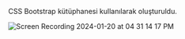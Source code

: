 CSS Bootstrap kütüphanesi kullanılarak oluşturuldu. 




![Screen Recording 2024-01-20 at 04 31 14 17 PM](https://github.com/bayrambukri/BMW/assets/151443293/115515d2-5438-4640-ab5c-1b0ccd3b2f69)
